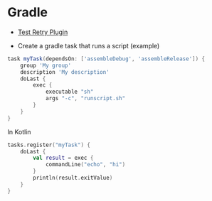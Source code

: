 # Gradle

- [Test Retry Plugin](https://plugins.gradle.org/plugin/org.gradle.test-retry)

- Create a gradle task that runs a script (example)

```gradle
task myTask(dependsOn: ['assembleDebug', 'assembleRelease']) {
    group 'My group'
    description 'My description'
    doLast {
        exec {
            executable "sh"
            args "-c", "runscript.sh"
        }
    }
}

```
In Kotlin
```Kotlin
tasks.register("myTask") {
    doLast {
        val result = exec {
            commandLine("echo", "hi")
        }
        println(result.exitValue)
    }
}
```